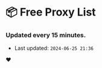 # :package: Free Proxy List
### Updated every 15 minutes.

- Last updated: `2024-06-25 21:36`

:heart:
